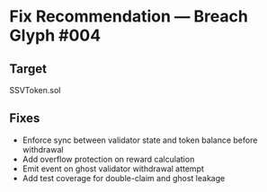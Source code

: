 # Fix Recommendation — Breach Glyph #004

## Target
SSVToken.sol

## Fixes
- Enforce sync between validator state and token balance before withdrawal  
- Add overflow protection on reward calculation  
- Emit event on ghost validator withdrawal attempt  
- Add test coverage for double-claim and ghost leakage
